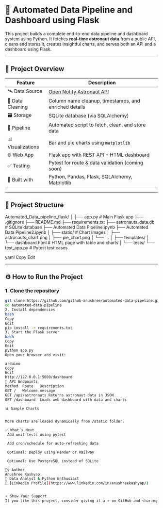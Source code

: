 # 🚀 Automated Data Pipeline and Dashboard using Flask

This project builds a complete end-to-end data pipeline and dashboard system using Python. It fetches **real-time astronaut data** from a public API, cleans and stores it, creates insightful charts, and serves both an API and a dashboard using Flask.

---

## 📌 Project Overview

| Feature | Description |
|--------|-------------|
| 🛰️ Data Source | [Open Notify Astronaut API](http://api.open-notify.org/astros.json) |
| 🧹 Data Cleaning | Column name cleanup, timestamps, and enriched details |
| 🗃️ Storage | SQLite database (via SQLAlchemy) |
| 🔁 Pipeline | Automated script to fetch, clean, and store data |
| 📊 Visualizations | Bar and pie charts using `matplotlib` |
| 🌐 Web App | Flask app with REST API + HTML dashboard |
| ✅ Testing | Pytest for route & data validation (coming soon) |
| 🧠 Built with | Python, Pandas, Flask, SQLAlchemy, Matplotlib |

---

## 📂 Project Structure

Automated_Data_pipeline_flask/
│
├── app.py # Main Flask app
├── .gitignore
├── README.md
├── requirements.txt
├── astronauts_data.db # SQLite database
├── Automated Data Pipeline.ipynb
├── Automated Data Pipeline2.ipynb
│
├── static/ # Chart images
│ ├── astronauts_chart.png
│ ├── pie_chart.png
│ └── ...
│
├── templates/
│ └── dashboard.html # HTML page with table and charts
│
└── tests/
└── test_app.py # Pytest test cases

yaml
Copy
Edit

---

## ⚙️ How to Run the Project

### 1. Clone the repository
```bash
git clone https://github.com/github-anushree/automated-data-pipeline.git
cd automated-data-pipeline
2. Install dependencies
bash
Copy
Edit
pip install -r requirements.txt
3. Start the Flask server
bash
Copy
Edit
python app.py
Open your browser and visit:

arduino
Copy
Edit
http://127.0.0.1:5000/dashboard
🔗 API Endpoints
Method	Route	Description
GET	/	Welcome message
GET	/api/astronauts	Returns astronaut data in JSON
GET	/dashboard	Loads web dashboard with data and charts

📊 Sample Charts


More charts are loaded dynamically from /static folder.

✅ What’s Next
 Add unit tests using pytest

 Add cron/schedule for auto-refreshing data

 Optional: Deploy using Render or Railway

 Optional: Use PostgreSQL instead of SQLite

🙋‍♀️ Author
Anushree Kashyap
📍 Data Analyst & Python Enthusiast
🔗 [LinkedIn Profile](https://www.linkedin.com/in/anushreekashyap/)


⭐️ Show Your Support
If you like this project, consider giving it a ⭐ on GitHub and sharing with others who want to learn Python, Flask, or Data Engineering.
